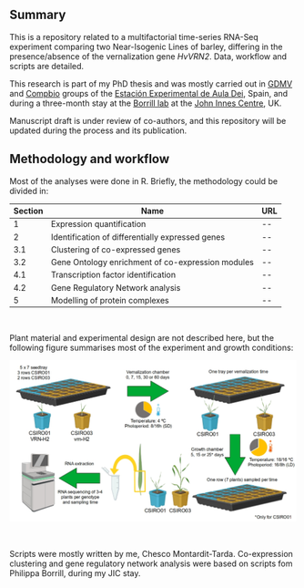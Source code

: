 ## Summary

This is a repository related to a multifactorial time-series RNA-Seq experiment comparing two Near-Isogenic Lines of barley, differing in the presence/absence of the vernalization gene *HvVRN2*. Data, workflow and scripts are detailed.

This research is part of my PhD thesis and was mostly carried out in [GDMV](http://sitios.csic.es/web/eead-estacion-experimental-aula-dei/departamentos/genetica/gdmv/index) and [Compbio](https://eead-csic-compbio.github.io/index.html) groups of the [Estación Experimental de Aula Dei](https://www.eead.csic.es/), Spain, and during a three-month stay at the [Borrill lab](https://borrilllab.com/) at the [John Innes Centre](https://www.jic.ac.uk/), UK.

Manuscript draft is under review of co-authors, and this repository will be updated during the process and its publication.

## Methodology and workflow

Most of the analyses were done in R. Briefly, the methodology could be divided in:

| Section | Name                                              | URL |
|---------|---------------------------------------------------|-----|
| 1       | Expression quantification                         | --  |
| 2       | Identification of differentially expressed genes  | --  |
| 3.1     | Clustering of co-expressed genes                  | --  |
| 3.2     | Gene Ontology enrichment of co-expression modules | --  |
| 4.1     | Transcription factor identification               | --  |
| 4.2     | Gene Regulatory Network analysis                  | --  |
| 5       | Modelling of protein complexes                    | --  |

&nbsp;

Plant material and experimental design are not described here, but the following figure summarises most of the experiment and growth conditions:

![Scheme of the experimental design](figures/Figure_experiment_design.jpg)

&nbsp;

Scripts were mostly written by me, Chesco Montardit-Tarda.
Co-expression clustering and gene regulatory network analysis were based on scripts fom Philippa Borrill, during my JIC stay.

